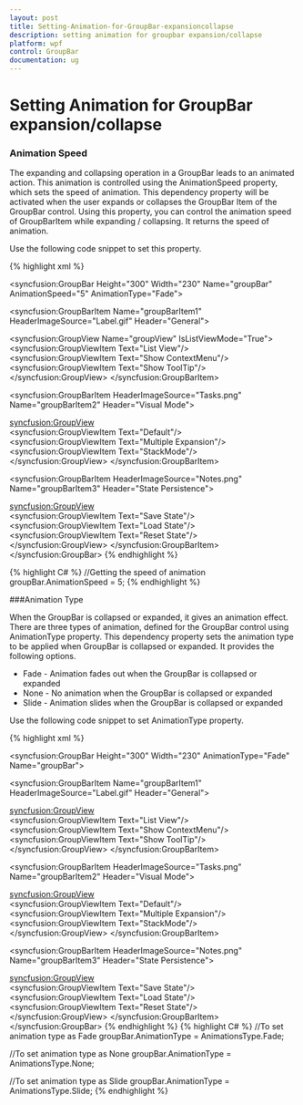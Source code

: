 ```yaml
---
layout: post
title: Setting-Animation-for-GroupBar-expansioncollapse
description: setting animation for groupbar expansion/collapse
platform: wpf
control: GroupBar
documentation: ug
---
```


# Setting Animation for GroupBar expansion/collapse

### Animation Speed

The expanding and collapsing operation in a GroupBar leads to an animated action. This animation is controlled using the AnimationSpeed property, which sets the speed of animation. This dependency property will be activated when the user expands or collapses the GroupBar Item of the GroupBar control. Using this property, you can control the animation speed of GroupBarItem while expanding / collapsing. It returns the speed of animation.

Use the following code snippet to set this property.



{% highlight xml %}
<!-- Adding GroupBar that have animation speed -->
<syncfusion:GroupBar Height="300" Width="230" Name="groupBar" AnimationSpeed="5" AnimationType="Fade"> 

 <!-- Adding GroupBarItem --> 
 <syncfusion:GroupBarItem Name="groupBarItem1" HeaderImageSource="Label.gif" Header="General"> 

 <!-- Adding content for GroupBar item using GroupView -->   
 <syncfusion:GroupView Name="groupView" IsListViewMode="True">
 <syncfusion:GroupViewItem Text="List View"/>    
 <syncfusion:GroupViewItem Text="Show ContextMenu"/> 
 <syncfusion:GroupViewItem Text="Show ToolTip"/> 
 </syncfusion:GroupView>  </syncfusion:GroupBarItem>

 <!-- Adding GroupBarItem --> 
 <syncfusion:GroupBarItem HeaderImageSource="Tasks.png" Name="groupBarItem2" Header="Visual Mode">  

 <!-- Adding content for GroupBar item using GroupView -->  
 <syncfusion:GroupView>    
 <syncfusion:GroupViewItem Text="Default"/>   
 <syncfusion:GroupViewItem Text="Multiple Expansion"/>
 <syncfusion:GroupViewItem Text="StackMode"/>   
 </syncfusion:GroupView>  </syncfusion:GroupBarItem>

 <!-- Adding GroupBarItem -->
 <syncfusion:GroupBarItem HeaderImageSource="Notes.png" Name="groupBarItem3" Header="State Persistence">   

 <!-- Adding content for GroupBar item using GroupView -->   
 <syncfusion:GroupView>    
 <syncfusion:GroupViewItem Text="Save State"/>   
 <syncfusion:GroupViewItem Text="Load State"/> 
 <syncfusion:GroupViewItem Text="Reset State"/> 
 </syncfusion:GroupView> 
 </syncfusion:GroupBarItem>
 </syncfusion:GroupBar>
 {% endhighlight %}
 
{% highlight C# %}
//Getting the speed of animation
groupBar.AnimationSpeed = 5; 
{% endhighlight %}  

###Animation Type

When the GroupBar is collapsed or expanded, it gives an animation effect. There are three types of animation, defined for the GroupBar control using AnimationType property. This dependency property sets the animation type to be applied when GroupBar is collapsed or expanded. It provides the following options.

* Fade - Animation fades out when the GroupBar is collapsed or expanded
* None - No animation when the GroupBar is collapsed or expanded
* Slide - Animation slides when the GroupBar is collapsed or expanded

Use the following code snippet to set AnimationType property.



{% highlight xml %}
<!-- Adding GroupBar that have AnimationType as Fade -->
<syncfusion:GroupBar Height="300" Width="230" AnimationType="Fade" Name="groupBar"> 

 <!-- Adding GroupBarItem --> 
 <syncfusion:GroupBarItem Name="groupBarItem1" HeaderImageSource="Label.gif" Header="General"> 

 <!-- Adding content for GroupBar item using GroupView -->  
 <syncfusion:GroupView>  
 <syncfusion:GroupViewItem Text="List View"/> 
 <syncfusion:GroupViewItem Text="Show ContextMenu"/>   
 <syncfusion:GroupViewItem Text="Show ToolTip"/> 
 </syncfusion:GroupView> 
 </syncfusion:GroupBarItem>

 <!-- Adding GroupBarItem --> 
 <syncfusion:GroupBarItem HeaderImageSource="Tasks.png" Name="groupBarItem2" Header="Visual Mode"> 

 <!-- Adding content for GroupBar item using GroupView --> 
 <syncfusion:GroupView>     
 <syncfusion:GroupViewItem Text="Default"/>  
 <syncfusion:GroupViewItem Text="Multiple Expansion"/>  
 <syncfusion:GroupViewItem Text="StackMode"/>  
 </syncfusion:GroupView> 
 </syncfusion:GroupBarItem>

 <!-- Adding GroupBarItem -->
 <syncfusion:GroupBarItem HeaderImageSource="Notes.png" Name="groupBarItem3" Header="State Persistence"> 

 <!-- Adding content for GroupBar item using GroupView -->   
 <syncfusion:GroupView>    
 <syncfusion:GroupViewItem Text="Save State"/> 
 <syncfusion:GroupViewItem Text="Load State"/>  
 <syncfusion:GroupViewItem Text="Reset State"/> 
 </syncfusion:GroupView> 
 </syncfusion:GroupBarItem>
 </syncfusion:GroupBar>
 {% endhighlight %}
{% highlight C# %}
//To set animation type as Fade
groupBar.AnimationType = AnimationsType.Fade;

//To set animation type as None
groupBar.AnimationType = AnimationsType.None;

//To set animation type as Slide
groupBar.AnimationType = AnimationsType.Slide;
{% endhighlight %}

